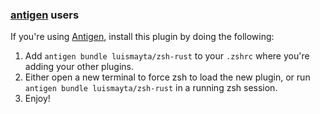 ### [antigen](https://github.com/zsh-users/antigen) users

If you're using [Antigen](https://github.com/zsh-lovers/antigen), install this plugin by doing the following:

1.  Add `antigen bundle luismayta/zsh-rust` to your `.zshrc` where you're adding your other plugins.
2.  Either open a new terminal to force zsh to load the new plugin, or run `antigen bundle luismayta/zsh-rust` in a running zsh session.
3.  Enjoy!

